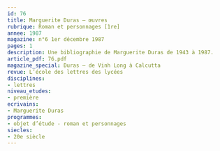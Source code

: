```yaml
---
id: 76
title: Marguerite Duras – œuvres
rubrique: Roman et personnages [1re]
annee: 1987
magazine: n°6 1er décembre 1987
pages: 1
description: Une bibliographie de Marguerite Duras de 1943 à 1987.
article_pdf: 76.pdf
magazine_special: Duras – de Vinh Long à Calcutta
revue: L’école des lettres des lycées
disciplines:
- lettres
niveau_etudes:
- première
ecrivains:
- Marguerite Duras
programmes:
- objet d’étude - roman et personnages
siecles:
- 20e siècle
---
```

